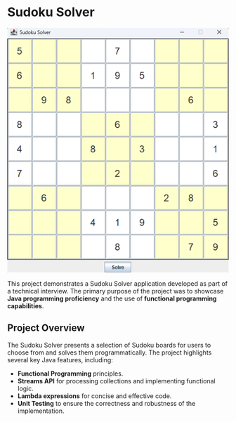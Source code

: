 # Sudoku Solver

![Sudoku Solver Screenshot](sudoku-picture.png)

This project demonstrates a Sudoku Solver application developed as part of a technical interview. The primary purpose of the project was to showcase **Java programming proficiency** and the use of **functional programming capabilities**.


## **Project Overview**
The Sudoku Solver presents a selection of Sudoku boards for users to choose from and solves them programmatically. The project highlights several key Java features, including:

- **Functional Programming** principles.
- **Streams API** for processing collections and implementing functional logic.
- **Lambda expressions** for concise and effective code.
- **Unit Testing** to ensure the correctness and robustness of the implementation.


